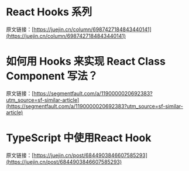 
# React Hooks 系列
原文链接：[https://juejin.cn/column/6987427184843440141](https://juejin.cn/column/6987427184843440141)

# 如何用 Hooks 来实现 React Class Component 写法？
原文链接：[https://segmentfault.com/a/1190000020692383?utm_source=sf-similar-article](https://segmentfault.com/a/1190000020692383?utm_source=sf-similar-article)

# TypeScript 中使用React Hook
原文链接：[https://juejin.cn/post/6844903846607585293](https://juejin.cn/post/6844903846607585293)